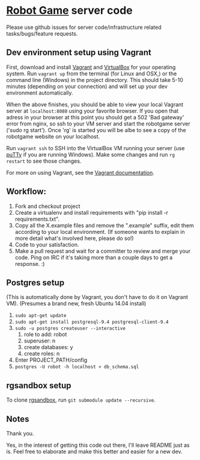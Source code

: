 [Robot Game](http://robotgame.net) server code
===================================

Please use github issues for server code/infrastructure related tasks/bugs/feature requests.

## Dev environment setup using Vagrant

First, download and install [Vagrant](https://www.vagrantup.com/downloads.html) and [VirtualBox](https://www.virtualbox.org/wiki/Downloads) for your operating system. Run `vagrant up` from the terminal (for Linux and OSX,) or the command line (Windows) in the project directory. This should take 5-10 minutes (depending on your connection) and will set up your dev environment automatically.

When the above finishes, you should be able to view your local Vagrant server at `localhost:8080` using your favorite browser. If you open that adress in your browser at this point you should get a 502 'Bad gateway' error from nginx, so ssh to your VM server and start the robotgame server ('sudo rg start'). Once 'rg' is started you will be albe to see a copy of the robotgame website on your localhost.

Run `vagrant ssh` to SSH into the VirtualBox VM running your server (use [puTTy](http://www.chiark.greenend.org.uk/~sgtatham/putty/download.html) if you are running Windows). Make some changes and run `rg restart` to see those changes.

For more on using Vagrant, see the [Vagrant documentation](https://docs.vagrantup.com/v2/).

## Workflow:

1.  Fork and checkout project
2.  Create a virtualenv and install requirements with "pip install -r requirements.txt".
3.  Copy all the X.example files and remove the ".example" suffix, edit them according to your local environment. (If someone wants to explain in more detail what's involved here, please do so!)
4.  Code to your satisfaction.
5.  Make a pull request and wait for a committer to review and merge your code. Ping on IRC if it's taking more than a couple days to get a response. :)

## Postgres setup

(This is automatically done by Vagrant, you don't have to do it on Vagrant VM).
(Presumes a brand new, fresh Ubuntu 14.04 install)

1. `sudo apt-get update`
1. `sudo apt-get install postgresql-9.4 postgresql-client-9.4`
1. `sudo -u postgres createuser --interactive`
    1. role to add: robot
    1. superuser: n
    1. create databases: y
    1. create roles: n
1. Enter PROJECT_PATH/config
1. `postgres -U robot -h localhost < db_schema.sql`

## rgsandbox setup

To clone [rgsandbox](https://github.com/RobotGame/rgsandbox), run `git submodule update --recursive`. 

## Notes

Thank you.

Yes, in the interest of getting this code out there, I'll leave README just as is. Feel free to elaborate and make this better and easier for a new dev.

